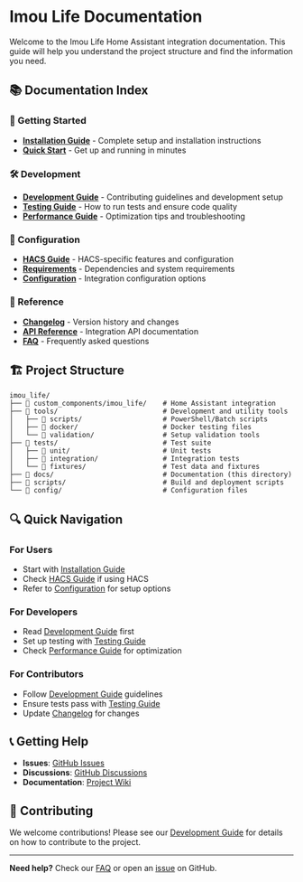 # Imou Life Documentation

Welcome to the Imou Life Home Assistant integration documentation. This guide will help you understand the project structure and find the information you need.

## 📚 Documentation Index

### 🚀 Getting Started
- **[Installation Guide](INSTALLATION.md)** - Complete setup and installation instructions
- **[Quick Start](QUICK_START.md)** - Get up and running in minutes

### 🛠️ Development
- **[Development Guide](DEVELOPMENT.md)** - Contributing guidelines and development setup
- **[Testing Guide](TESTING.md)** - How to run tests and ensure code quality
- **[Performance Guide](PERFORMANCE_TROUBLESHOOTING.md)** - Optimization tips and troubleshooting

### 🔧 Configuration
- **[HACS Guide](HACS_ENHANCEMENTS.md)** - HACS-specific features and configuration
- **[Requirements](REQUIREMENTS.md)** - Dependencies and system requirements
- **[Configuration](CONFIGURATION.md)** - Integration configuration options

### 📖 Reference
- **[Changelog](CHANGELOG.md)** - Version history and changes
- **[API Reference](API_REFERENCE.md)** - Integration API documentation
- **[FAQ](FAQ.md)** - Frequently asked questions

## 🏗️ Project Structure

```
imou_life/
├── 📁 custom_components/imou_life/    # Home Assistant integration
├── 📁 tools/                          # Development and utility tools
│   ├── 📁 scripts/                    # PowerShell/Batch scripts
│   ├── 📁 docker/                     # Docker testing files
│   └── 📁 validation/                 # Setup validation tools
├── 📁 tests/                          # Test suite
│   ├── 📁 unit/                       # Unit tests
│   ├── 📁 integration/                # Integration tests
│   └── 📁 fixtures/                   # Test data and fixtures
├── 📁 docs/                           # Documentation (this directory)
├── 📁 scripts/                        # Build and deployment scripts
└── 📁 config/                         # Configuration files
```

## 🔍 Quick Navigation

### For Users
- Start with [Installation Guide](INSTALLATION.md)
- Check [HACS Guide](HACS_ENHANCEMENTS.md) if using HACS
- Refer to [Configuration](CONFIGURATION.md) for setup options

### For Developers
- Read [Development Guide](DEVELOPMENT.md) first
- Set up testing with [Testing Guide](TESTING.md)
- Check [Performance Guide](PERFORMANCE_TROUBLESHOOTING.md) for optimization

### For Contributors
- Follow [Development Guide](DEVELOPMENT.md) guidelines
- Ensure tests pass with [Testing Guide](TESTING.md)
- Update [Changelog](CHANGELOG.md) for changes

## 📞 Getting Help

- **Issues**: [GitHub Issues](https://github.com/maximunited/imou_life/issues)
- **Discussions**: [GitHub Discussions](https://github.com/maximunited/imou_life/discussions)
- **Documentation**: [Project Wiki](https://github.com/maximunited/imou_life/wiki)

## 🤝 Contributing

We welcome contributions! Please see our [Development Guide](DEVELOPMENT.md) for details on how to contribute to the project.

---

**Need help?** Check our [FAQ](FAQ.md) or open an [issue](https://github.com/maximunited/imou_life/issues) on GitHub.
